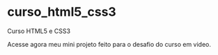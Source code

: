 # curso_html5_css3
 Curso HTML5 e CSS3
 <p>Acesse agora meu mini projeto feito para o desafio do curso em video.</p>
<a href="https://josimario-ss.github.io/curso_html5_css3/desafios/siteandroid/Site.html">
